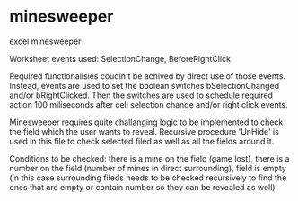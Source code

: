 # minesweeper
excel minesweeper

Worksheet events used: SelectionChange, BeforeRightClick 

Required functionalisies coudln't be achived by direct use of those events. Instead, events are used to set the boolean switches bSelectionChanged and/or bRightClicked.
Then the switches are used to schedule required action 100 miliseconds after cell selection change and/or right click events.

Minesweeper requires quite challanging logic to be implemented to check the field which the user wants to reveal.
Recursive procedure 'UnHide' is used in this file to check selected filed as well as all the fields around it.

Conditions to be checked: there is a mine on the field (game lost), there is a number on the field (number of mines in direct surrounding), field is empty (in this case surrounding fileds needs to be checked recursively to find the ones that are empty or contain number so they can be revealed as well)
